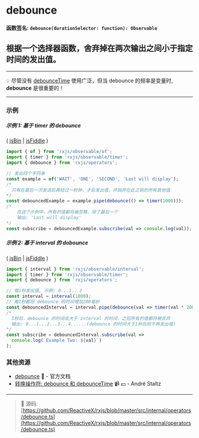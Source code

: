 # debounce

#### 函数签名: `debounce(durationSelector: function): Observable`

## 根据一个选择器函数，舍弃掉在两次输出之间小于指定时间的发出值。

---

:bulb: 尽管没有 [debounceTime](debouncetime.md) 使用广泛，但当 debounce 的频率是变量时, **debounce** 是很重要的！

---

### 示例

##### 示例 1: 基于 timer 的 debounce

( [jsBin](http://jsbin.com/sorimeyoro/1/edit?js,console) |
[jsFiddle](https://jsfiddle.net/btroncone/e5698yow/) )

```js
import { of } from 'rxjs/observable/of';
import { timer } from 'rxjs/observable/timer';
import { debounce } from 'rxjs/operators';

// 发出四个字符串
const example = of('WAIT', 'ONE', 'SECOND', 'Last will display');
/*
  只有在最后一次发送后再经过一秒钟，才会发出值，并抛弃在此之前的所有其他值
*/
const debouncedExample = example.pipe(debounce(() => timer(1000)));
/*
    在这个示例中，所有的值都将被忽略，除了最后一个
    输出: 'Last will display'
*/
const subscribe = debouncedExample.subscribe(val => console.log(val));
```

##### 示例 2: 基于 interval 的 dobounce

( [jsBin](http://jsbin.com/sotaretese/1/edit?js,console) |
[jsFiddle](https://jsfiddle.net/btroncone/6ab34nq6/) )

```js
import { interval } from 'rxjs/observable/interval';
import { timer } from 'rxjs/observable/timer';
import { debounce } from 'rxjs/operators';

// 每1秒发出值, 示例: 0...1...2
const interval = interval(1000);
// 每1秒都将 debounce 的时间增加200毫秒
const debouncedInterval = interval.pipe(debounce(val => timer(val * 200)));
/*
  5秒后，debounce 的时间会大于 interval 的时间，之后所有的值都将被丢弃
  输出: 0...1...2...3...4......(debounce 的时间大于1秒后则不再发出值)
*/
const subscribe = debouncedInterval.subscribe(val =>
  console.log(`Example Two: ${val}`)
);
```

### 其他资源

* [debounce](http://cn.rx.js.org/class/es6/Observable.js~Observable.html#instance-method-debounce) :newspaper: - 官方文档
* [转换操作符: debounce 和 debounceTime](https://egghead.io/lessons/rxjs-transformation-operators-debounce-and-debouncetime?course=rxjs-beyond-the-basics-operators-in-depth) :video_camera: :dollar: - André Staltz

---
> :file_folder: 源码:  [https://github.com/ReactiveX/rxjs/blob/master/src/internal/operators/debounce.ts](https://github.com/ReactiveX/rxjs/blob/master/src/internal/operators/debounce.ts)

